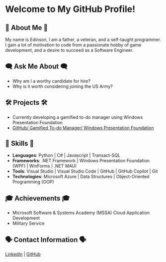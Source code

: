 # Welcome to My GitHub Profile!

## 👋 About Me 👋
My name is Edinson, I am a father, a veteran, and a self-taught programmer. I gain a lot of motivation to code from a passionate hobby of game development, and a desire to succeed as a Software Engineer.

## 🗨 Ask Me About 🗨 
- Why am I a worthy candidate for hire?
- Why is it worth considering joining the US Army?

## 🛠 Projects 🛠
- Currently developing a gamified to-do manager using Windows Presentation Foundation
- [GitHub/ Gamified To-do Manager/ Windows Presentation Foundation]([https://github.com/orgs/nosnid3-portfolio/teams/mssa](https://github.com/nosnid3-portfolio/ToDoManager))

## 🔋 Skills 🔋
- **Languages**: Python | C# | Javascript | Transact-SQL
- **Frameworks**: .NET Framework | Windows Presentation Foundation (WPF) | WinForms | .NET MAUI
- **Tools**: Visual Studio | Visual Studio Code | GitHub | GitHub Copilot | Git
- **Technologies**: Microsoft Azure | Data Structures | Object-Oriented Programming (OOP)

## 🎓 Achievements 🎓
- Microsoft Software & Systems Academy (MSSA) Cloud Application Development
- Military Service

## 🗣 Contact Information 🗣
[LinkedIn](https://www.linkedin.com/in/edinson-cabral/) | [GitHub](https://github.com/official-nosnid3/)
